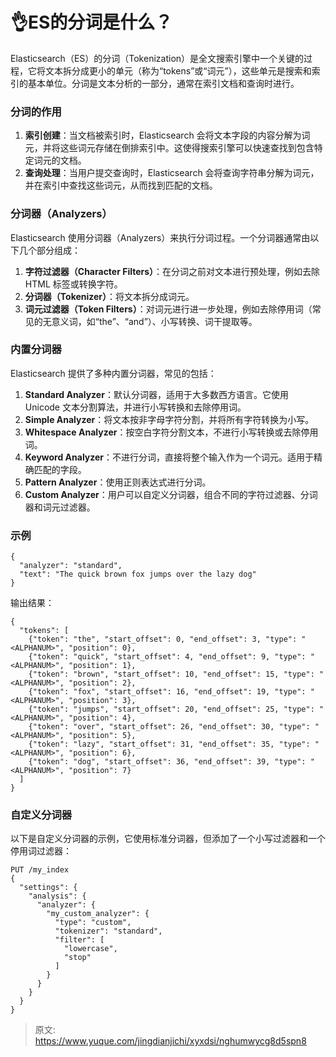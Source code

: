 # 👌ES的分词是什么？

Elasticsearch（ES）的分词（Tokenization）是全文搜索引擎中一个关键的过程，它将文本拆分成更小的单元（称为“tokens”或“词元”），这些单元是搜索和索引的基本单位。分词是文本分析的一部分，通常在索引文档和查询时进行。

### 分词的作用
1. **索引创建**：当文档被索引时，Elasticsearch 会将文本字段的内容分解为词元，并将这些词元存储在倒排索引中。这使得搜索引擎可以快速查找到包含特定词元的文档。
2. **查询处理**：当用户提交查询时，Elasticsearch 会将查询字符串分解为词元，并在索引中查找这些词元，从而找到匹配的文档。

### 分词器（Analyzers）
Elasticsearch 使用分词器（Analyzers）来执行分词过程。一个分词器通常由以下几个部分组成：

1. **字符过滤器（Character Filters）**：在分词之前对文本进行预处理，例如去除 HTML 标签或转换字符。
2. **分词器（Tokenizer）**：将文本拆分成词元。
3. **词元过滤器（Token Filters）**：对词元进行进一步处理，例如去除停用词（常见的无意义词，如“the”、“and”）、小写转换、词干提取等。

### 内置分词器
Elasticsearch 提供了多种内置分词器，常见的包括：

1. **Standard Analyzer**：默认分词器，适用于大多数西方语言。它使用 Unicode 文本分割算法，并进行小写转换和去除停用词。
2. **Simple Analyzer**：将文本按非字母字符分割，并将所有字符转换为小写。
3. **Whitespace Analyzer**：按空白字符分割文本，不进行小写转换或去除停用词。
4. **Keyword Analyzer**：不进行分词，直接将整个输入作为一个词元。适用于精确匹配的字段。
5. **Pattern Analyzer**：使用正则表达式进行分词。
6. **Custom Analyzer**：用户可以自定义分词器，组合不同的字符过滤器、分词器和词元过滤器。

### 示例
```plain
{
  "analyzer": "standard",
  "text": "The quick brown fox jumps over the lazy dog"
}
```

输出结果：

```plain
{
  "tokens": [
    {"token": "the", "start_offset": 0, "end_offset": 3, "type": "<ALPHANUM>", "position": 0},
    {"token": "quick", "start_offset": 4, "end_offset": 9, "type": "<ALPHANUM>", "position": 1},
    {"token": "brown", "start_offset": 10, "end_offset": 15, "type": "<ALPHANUM>", "position": 2},
    {"token": "fox", "start_offset": 16, "end_offset": 19, "type": "<ALPHANUM>", "position": 3},
    {"token": "jumps", "start_offset": 20, "end_offset": 25, "type": "<ALPHANUM>", "position": 4},
    {"token": "over", "start_offset": 26, "end_offset": 30, "type": "<ALPHANUM>", "position": 5},
    {"token": "lazy", "start_offset": 31, "end_offset": 35, "type": "<ALPHANUM>", "position": 6},
    {"token": "dog", "start_offset": 36, "end_offset": 39, "type": "<ALPHANUM>", "position": 7}
  ]
}
```

### 自定义分词器
以下是自定义分词器的示例，它使用标准分词器，但添加了一个小写过滤器和一个停用词过滤器：

```plain
PUT /my_index
{
  "settings": {
    "analysis": {
      "analyzer": {
        "my_custom_analyzer": {
          "type": "custom",
          "tokenizer": "standard",
          "filter": [
            "lowercase",
            "stop"
          ]
        }
      }
    }
  }
}
```



> 原文: <https://www.yuque.com/jingdianjichi/xyxdsi/nghumwycg8d5spn8>